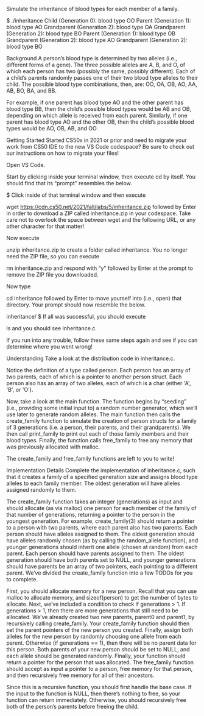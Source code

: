 Simulate the inheritance of blood types for each member of a family.

$ ./inheritance
Child (Generation 0): blood type OO
Parent (Generation 1): blood type AO
Grandparent (Generation 2): blood type OA
Grandparent (Generation 2): blood type BO
Parent (Generation 1): blood type OB
Grandparent (Generation 2): blood type AO
Grandparent (Generation 2): blood type BO

Background
A person’s blood type is determined by two alleles (i.e., different forms of a gene). The three possible alleles are A, B, and O, of which each person has two (possibly the same, possibly different). Each of a child’s parents randomly passes one of their two blood type alleles to their child. The possible blood type combinations, then, are: OO, OA, OB, AO, AA, AB, BO, BA, and BB.

For example, if one parent has blood type AO and the other parent has blood type BB, then the child’s possible blood types would be AB and OB, depending on which allele is received from each parent. Similarly, if one parent has blood type AO and the other OB, then the child’s possible blood types would be AO, OB, AB, and OO.

Getting Started
Started CS50x in 2021 or prior and need to migrate your work from CS50 IDE to the new VS Code codespace? Be sure to check out our instructions on how to migrate your files!

Open VS Code.

Start by clicking inside your terminal window, then execute cd by itself. You should find that its “prompt” resembles the below.

$
Click inside of that terminal window and then execute

wget https://cdn.cs50.net/2021/fall/labs/5/inheritance.zip
followed by Enter in order to download a ZIP called inheritance.zip in your codespace. Take care not to overlook the space between wget and the following URL, or any other character for that matter!

Now execute

unzip inheritance.zip
to create a folder called inheritance. You no longer need the ZIP file, so you can execute

rm inheritance.zip
and respond with “y” followed by Enter at the prompt to remove the ZIP file you downloaded.

Now type

cd inheritance
followed by Enter to move yourself into (i.e., open) that directory. Your prompt should now resemble the below.

inheritance/ $
If all was successful, you should execute

ls
and you should see inheritance.c.

If you run into any trouble, follow these same steps again and see if you can determine where you went wrong!

Understanding
Take a look at the distribution code in inheritance.c.

Notice the definition of a type called person. Each person has an array of two parents, each of which is a pointer to another person struct. Each person also has an array of two alleles, each of which is a char (either 'A', 'B', or 'O').

Now, take a look at the main function. The function begins by “seeding” (i.e., providing some initial input to) a random number generator, which we’ll use later to generate random alleles. The main function then calls the create_family function to simulate the creation of person structs for a family of 3 generations (i.e. a person, their parents, and their grandparents). We then call print_family to print out each of those family members and their blood types. Finally, the function calls free_family to free any memory that was previously allocated with malloc.

The create_family and free_family functions are left to you to write!

Implementation Details
Complete the implementation of inheritance.c, such that it creates a family of a specified generation size and assigns blood type alleles to each family member. The oldest generation will have alleles assigned randomly to them.

The create_family function takes an integer (generations) as input and should allocate (as via malloc) one person for each member of the family of that number of generations, returning a pointer to the person in the youngest generation.
For example, create_family(3) should return a pointer to a person with two parents, where each parent also has two parents.
Each person should have alleles assigned to them. The oldest generation should have alleles randomly chosen (as by calling the random_allele function), and younger generations should inherit one allele (chosen at random) from each parent.
Each person should have parents assigned to them. The oldest generation should have both parents set to NULL, and younger generations should have parents be an array of two pointers, each pointing to a different parent.
We’ve divided the create_family function into a few TODOs for you to complete.

First, you should allocate memory for a new person. Recall that you can use malloc to allocate memory, and sizeof(person) to get the number of bytes to allocate.
Next, we’ve included a condition to check if generations > 1.
If generations > 1, then there are more generations that still need to be allocated. We’ve already created two new parents, parent0 and parent1, by recursively calling create_family. Your create_family function should then set the parent pointers of the new person you created. Finally, assign both alleles for the new person by randomly choosing one allele from each parent.
Otherwise (if generations == 1), then there will be no parent data for this person. Both parents of your new person should be set to NULL, and each allele should be generated randomly.
Finally, your function should return a pointer for the person that was allocated.
The free_family function should accept as input a pointer to a person, free memory for that person, and then recursively free memory for all of their ancestors.

Since this is a recursive function, you should first handle the base case. If the input to the function is NULL, then there’s nothing to free, so your function can return immediately.
Otherwise, you should recursively free both of the person’s parents before freeing the child.

